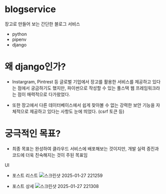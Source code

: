 # blogservice
장고로 만들어 보는 간단한 블로그 서비스
- python
- pipenv
- django

# 왜 django인가?
- Instargram, Pintrest 등 글로벌 기업에서 장고를 활용한 서비스를 제공하고 있다는 점에서 궁금하기도 했지만,
파이썬으로 작성할 수 있는 풀스택 웹 프레임워크라는 점이 매력적으로 다가왔었다.

- 또한 장고에서 다른 데이터베이스에서 쉽게 찾아볼 수 없는 강력한 보안 기능을 자체적으로 제공하고 있다는 사항도 눈에 띄었다. (csrf 토큰 등)

# 궁극적인 목표?
- 최종 목표는 완성하여 클라우드 서비스에 배포해보는 것이지만, 개발 실력 증진과 코드에 더욱 친숙해지는 것이 주된 목표임

UI
- 포스트 리스트
![스크린샷 2025-01-27 221259](https://github.com/user-attachments/assets/98e4963d-486e-492d-b54d-7a45404b68b9)

- 포스트 상세
![스크린샷 2025-01-27 221308](https://github.com/user-attachments/assets/5758b194-436c-4181-9cf3-3907ce334579)

